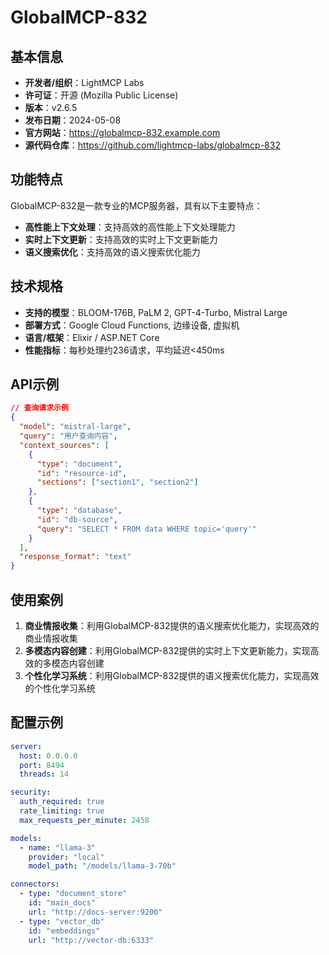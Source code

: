 # GlobalMCP-832

## 基本信息

- **开发者/组织**：LightMCP Labs
- **许可证**：开源 (Mozilla Public License)
- **版本**：v2.6.5
- **发布日期**：2024-05-08
- **官方网站**：https://globalmcp-832.example.com
- **源代码仓库**：https://github.com/lightmcp-labs/globalmcp-832

## 功能特点

GlobalMCP-832是一款专业的MCP服务器，具有以下主要特点：

- **高性能上下文处理**：支持高效的高性能上下文处理能力
- **实时上下文更新**：支持高效的实时上下文更新能力
- **语义搜索优化**：支持高效的语义搜索优化能力


## 技术规格

- **支持的模型**：BLOOM-176B, PaLM 2, GPT-4-Turbo, Mistral Large
- **部署方式**：Google Cloud Functions, 边缘设备, 虚拟机
- **语言/框架**：Elixir / ASP.NET Core
- **性能指标**：每秒处理约236请求，平均延迟<450ms

## API示例

```json
// 查询请求示例
{
  "model": "mistral-large",
  "query": "用户查询内容",
  "context_sources": [
    {
      "type": "document",
      "id": "resource-id",
      "sections": ["section1", "section2"]
    },
    {
      "type": "database",
      "id": "db-source",
      "query": "SELECT * FROM data WHERE topic='query'"
    }
  ],
  "response_format": "text"
}
```

## 使用案例

1. **商业情报收集**：利用GlobalMCP-832提供的语义搜索优化能力，实现高效的商业情报收集
2. **多模态内容创建**：利用GlobalMCP-832提供的实时上下文更新能力，实现高效的多模态内容创建
3. **个性化学习系统**：利用GlobalMCP-832提供的语义搜索优化能力，实现高效的个性化学习系统


## 配置示例

```yaml
server:
  host: 0.0.0.0
  port: 8494
  threads: 14

security:
  auth_required: true
  rate_limiting: true
  max_requests_per_minute: 2458

models:
  - name: "llama-3"
    provider: "local"
    model_path: "/models/llama-3-70b"

connectors:
  - type: "document_store"
    id: "main_docs"
    url: "http://docs-server:9200"
  - type: "vector_db"
    id: "embeddings"
    url: "http://vector-db:6333"
```